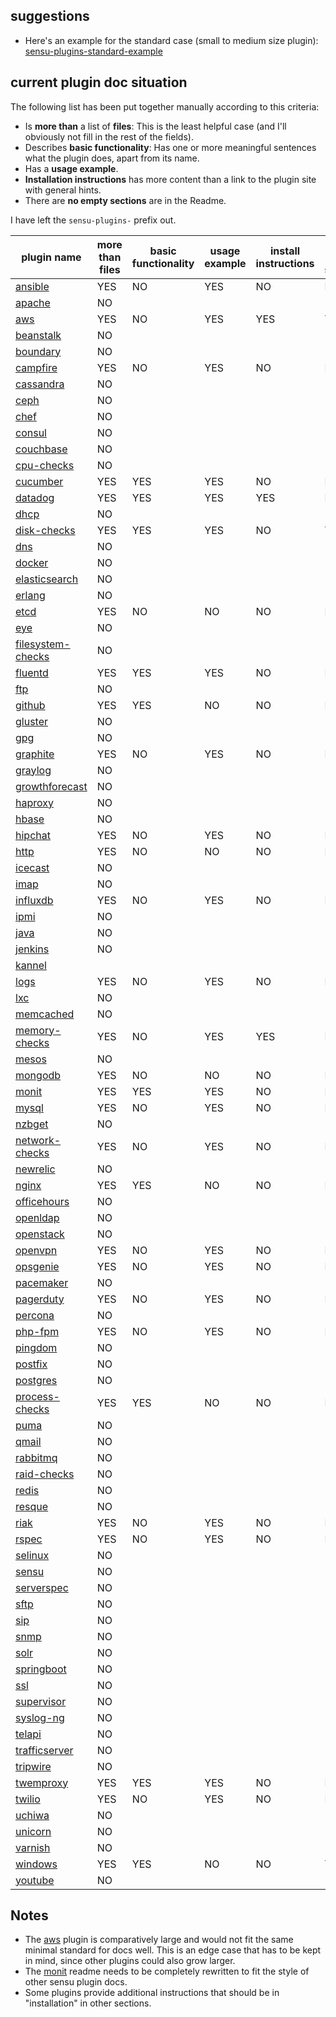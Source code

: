 ## suggestions

- Here's an example for the standard case (small to medium size plugin): [sensu-plugins-standard-example](standard-example/)

## current plugin doc situation

The following list has been put together manually according to this criteria:

- Is **more than** a list of **files**: This is the least helpful case (and I'll obviously not fill in the rest of the fields).
- Describes **basic functionality**: Has one or more meaningful sentences what the plugin does, apart from its name.
- Has a **usage example**.
- **Installation instructions** has more content than a link to the plugin site with general hints. 
- There are **no empty sections** are in the Readme.

I have left the `sensu-plugins-` prefix out.

| plugin name | more than files | basic functionality | usage example | install instructions | no empty sections |
| --- | --- | --- | --- | --- | --- |
| [ansible][] | YES | NO | YES | NO | NO |
| [apache][] | NO | | | | |
| [aws][] | YES | NO | YES | YES | YES |
| [beanstalk][] | NO |  |  |  |  |
| [boundary][] | NO |  |  |  |  |
| [campfire][] | YES | NO | YES | NO | NO |
| [cassandra][] | NO |  |  |  |  |
| [ceph][] | NO |  |  |  |  |
| [chef][] | NO |  |  |  |  |
| [consul][] | NO |  |  |  |  |
| [couchbase][] | NO |  |  |  |  |
| [cpu-checks][] | NO |  |  |  |  |
| [cucumber][] | YES | YES | YES | NO | NO |
| [datadog][] | YES | YES | YES | YES | NO |
| [dhcp][] | NO |  |  |  |  |
| [disk-checks][] | YES | YES | YES | NO | YES |
| [dns][] | NO |  |  |  |  |
| [docker][] | NO |  |  |  |  |
| [elasticsearch][] | NO |  |  |  |  |
| [erlang][] | NO |  |  |  |  |
| [etcd][] | YES | NO | NO | NO | NO |
| [eye][] | NO |  |  |  |  |
| [filesystem-checks][] | NO |  |  |  |  |
| [fluentd][] | YES | YES | YES | NO | NO |
| [ftp][] | NO |  |  |  |  |
| [github][] | YES | YES | NO | NO | NO |
| [gluster][] | NO |  |  |  |  |
| [gpg][] | NO |  |  |  |  |
| [graphite][] | YES | NO | YES | NO | NO |
| [graylog][] | NO |  |  |  |  |
| [growthforecast][] | NO |  |  |  |  |
| [haproxy][] | NO |  |  |  |  |
| [hbase][] | NO |  |  |  |  |
| [hipchat][] | YES | NO | YES | NO | NO |
| [http][] | YES | NO | NO | NO | NO |
| [icecast][] | NO |  |  |  |  |
| [imap][] | NO |  |  |  |  |
| [influxdb][] | YES | NO | YES | NO | NO |
| [ipmi][] | NO |  |  |  |  |
| [java][] | NO |  |  |  |  |
| [jenkins][] | NO |  |  |  |  |
| [kannel][] |  |  |  |  |  |
| [logs][] | YES | NO | YES | NO | NO |
| [lxc][] | NO |  |  |  |  |
| [memcached][] | NO |  |  |  |  |
| [memory-checks][] | YES | NO | YES | YES | NO |
| [mesos][] | NO |  |  |  |  |
| [mongodb][] | YES | NO | NO | NO | NO |
| [monit][] | YES | YES | YES | NO | NO |
| [mysql][] | YES | NO | YES | NO | NO |
| [nzbget][] | NO |  |  |  |  |
| [network-checks][] | YES | NO | YES | NO | NO |
| [newrelic][] | NO |  |  |  |  |
| [nginx][] | YES | YES | NO | NO | NO |
| [officehours][] | NO |  |  |  |  |
| [openldap][] | NO |  |  |  |  |
| [openstack][] | NO |  |  |  |  |
| [openvpn][] | YES | NO | YES | NO | NO |
| [opsgenie][] | YES | NO | YES | NO | NO |
| [pacemaker][] | NO |  |  |  |  |
| [pagerduty][] | YES | NO | YES | NO | NO |
| [percona][] | NO |  |  |  |  |
| [php-fpm][] | YES | NO | YES | NO | NO |
| [pingdom][] | NO |  |  |  |  |
| [postfix][] | NO |  |  |  |  |
| [postgres][] | NO |  |  |  |  |
| [process-checks][] | YES | YES | NO | NO | NO |
| [puma][] | NO |  |  |  |  |
| [qmail][] | NO |  |  |  |  |
| [rabbitmq][] | NO |  |  |  |  |
| [raid-checks][] | NO |  |  |  |  |
| [redis][] | NO |  |  |  |  |
| [resque][] | NO |  |  |  |  |
| [riak][] | YES | NO | YES | NO | NO |
| [rspec][] | YES | NO | YES | NO | NO |
| [selinux][] | NO |  |  |  |  |
| [sensu][] | NO |  |  |  |  |
| [serverspec][] | NO |  |  |  |  |
| [sftp][] | NO |  |  |  |  |
| [sip][] | NO |  |  |  |  |
| [snmp][] | NO |  |  |  |  |
| [solr][] | NO |  |  |  |  |
| [springboot][] | NO |  |  |  |  |
| [ssl][] | NO |  |  |  |  |
| [supervisor][] | NO |  |  |  |  |
| [syslog-ng][] | NO |  |  |  |  |
| [telapi][] | NO |  |  |  |  |
| [trafficserver][] | NO |  |  |  |  |
| [tripwire][] | NO |  |  |  |  |
| [twemproxy][] | YES | YES | YES | NO | NO |
| [twilio][] | YES | NO | YES | NO | NO |
| [uchiwa][] | NO |  |  |  |  |
| [unicorn][] | NO |  |  |  |  |
| [varnish][] | NO |  |  |  |  |
| [windows][] | YES | YES | NO | NO | YES |
| [youtube][] | NO |  |  |  |  |



## Notes

- The [aws][] plugin is comparatively large and would not fit the same minimal standard for docs well. This is an edge case that has to be kept in mind, since other plugins could also grow larger.
- The [monit][] readme needs to be completely rewritten to fit the style of other sensu plugin docs.
- Some plugins provide additional instructions that should be in "installation" in other sections.

<!-- links -->
[ansible]: https://github.com/sensu-plugins/sensu-plugins-ansible
[apache]: https://github.com/sensu-plugins/sensu-plugins-apache
[aws]: https://github.com/sensu-plugins/sensu-plugins-aws
[beanstalk]: https://github.com/sensu-plugins/sensu-plugins-beanstalk
[boundary]: https://github.com/sensu-plugins/sensu-plugins-boundary
[campfire]: https://github.com/sensu-plugins/sensu-plugins-campfire
[cassandra]: https://github.com/sensu-plugins/sensu-plugins-cassandra
[ceph]: https://github.com/sensu-plugins/sensu-plugins-ceph
[chef]: https://github.com/sensu-plugins/sensu-plugins-chef
[consul]: https://github.com/sensu-plugins/sensu-plugins-consul
[couchbase]: https://github.com/sensu-plugins/sensu-plugins-couchbase
[cpu-checks]: https://github.com/sensu-plugins/sensu-plugins-cpu-checks
[cucumber]: https://github.com/sensu-plugins/sensu-plugins-cucumber
[datadog]: https://github.com/sensu-plugins/sensu-plugins-datadog
[dhcp]: https://github.com/sensu-plugins/sensu-plugins-dhcp
[disk-checks]: https://github.com/sensu-plugins/sensu-plugins-disk-checks
[dns]: https://github.com/sensu-plugins/sensu-plugins-dns
[docker]: https://github.com/sensu-plugins/sensu-plugins-docker
[elasticsearch]: https://github.com/sensu-plugins/sensu-plugins-elasticsearch
[erlang]: https://github.com/sensu-plugins/sensu-plugins-erlang
[etcd]: https://github.com/sensu-plugins/sensu-plugins-etcd
[eye]: https://github.com/sensu-plugins/sensu-plugins-eye
[filesystem-checks]: https://github.com/sensu-plugins/sensu-plugins-filesystem-checks
[fluentd]: https://github.com/sensu-plugins/sensu-plugins-fluentd
[ftp]: https://github.com/sensu-plugins/sensu-plugins-ftp
[github]: https://github.com/sensu-plugins/sensu-plugins-github
[gluster]: https://github.com/sensu-plugins/sensu-plugins-gluster
[gpg]: https://github.com/sensu-plugins/sensu-plugins-gpg
[graphite]: https://github.com/sensu-plugins/sensu-plugins-graphite
[graylog]: https://github.com/sensu-plugins/sensu-plugins-graylog
[growthforecast]: https://github.com/sensu-plugins/sensu-plugins-growthforecast
[haproxy]: https://github.com/sensu-plugins/sensu-plugins-haproxy
[hbase]: https://github.com/sensu-plugins/sensu-plugins-hbase
[hipchat]: https://github.com/sensu-plugins/sensu-plugins-hipchat
[http]: https://github.com/sensu-plugins/sensu-plugins-http
[icecast]: https://github.com/sensu-plugins/sensu-plugins-icecast
[imap]: https://github.com/sensu-plugins/sensu-plugins-imap
[influxdb]: https://github.com/sensu-plugins/sensu-plugins-influxdb
[ipmi]: https://github.com/sensu-plugins/sensu-plugins-ipmi
[java]: https://github.com/sensu-plugins/sensu-plugins-java
[jenkins]: https://github.com/sensu-plugins/sensu-plugins-jenkins
[kannel]: https://github.com/sensu-plugins/sensu-plugins-kannel
[logs]: https://github.com/sensu-plugins/sensu-plugins-logs
[lxc]: https://github.com/sensu-plugins/sensu-plugins-lxc
[memcached]: https://github.com/sensu-plugins/sensu-plugins-memcached
[memory-checks]: https://github.com/sensu-plugins/sensu-plugins-memory-checks
[mesos]: https://github.com/sensu-plugins/sensu-plugins-mesos
[mongodb]: https://github.com/sensu-plugins/sensu-plugins-mongodb
[monit]: https://github.com/sensu-plugins/sensu-plugins-monit
[mysql]: https://github.com/sensu-plugins/sensu-plugins-mysql
[nzbget]: https://github.com/sensu-plugins/sensu-plugins-nzbget
[network-checks]: https://github.com/sensu-plugins/sensu-plugins-network-checks
[newrelic]: https://github.com/sensu-plugins/sensu-plugins-newrelic
[nginx]: https://github.com/sensu-plugins/sensu-plugins-nginx
[officehours]: https://github.com/sensu-plugins/sensu-plugins-officehours
[openldap]: https://github.com/sensu-plugins/sensu-plugins-openldap
[openstack]: https://github.com/sensu-plugins/sensu-plugins-openstack
[openvpn]: https://github.com/sensu-plugins/sensu-plugins-openvpn
[opsgenie]: https://github.com/sensu-plugins/sensu-plugins-opsgenie
[pacemaker]: https://github.com/sensu-plugins/sensu-plugins-pacemaker
[pagerduty]: https://github.com/sensu-plugins/sensu-plugins-pagerduty
[percona]: https://github.com/sensu-plugins/sensu-plugins-percona
[php-fpm]: https://github.com/sensu-plugins/sensu-plugins-php-fpm
[pingdom]: https://github.com/sensu-plugins/sensu-plugins-pingdom
[postfix]: https://github.com/sensu-plugins/sensu-plugins-postfix
[postgres]: https://github.com/sensu-plugins/sensu-plugins-postgres
[process-checks]: https://github.com/sensu-plugins/sensu-plugins-process-checks
[puma]: https://github.com/sensu-plugins/sensu-plugins-puma
[qmail]: https://github.com/sensu-plugins/sensu-plugins-qmail
[rabbitmq]: https://github.com/sensu-plugins/sensu-plugins-rabbitmq
[raid-checks]: https://github.com/sensu-plugins/sensu-plugins-raid-checks
[redis]: https://github.com/sensu-plugins/sensu-plugins-redis
[resque]: https://github.com/sensu-plugins/sensu-plugins-resque
[riak]: https://github.com/sensu-plugins/sensu-plugins-riak
[rspec]: https://github.com/sensu-plugins/sensu-plugins-rspec
[selinux]: https://github.com/sensu-plugins/sensu-plugins-selinux
[sensu]: https://github.com/sensu-plugins/sensu-plugins-sensu
[serverspec]: https://github.com/sensu-plugins/sensu-plugins-serverspec
[sftp]: https://github.com/sensu-plugins/sensu-plugins-sftp
[sip]: https://github.com/sensu-plugins/sensu-plugins-sip
[snmp]: https://github.com/sensu-plugins/sensu-plugins-snmp
[solr]: https://github.com/sensu-plugins/sensu-plugins-solr
[springboot]: https://github.com/sensu-plugins/sensu-plugins-springboot
[ssl]: https://github.com/sensu-plugins/sensu-plugins-ssl
[supervisor]: https://github.com/sensu-plugins/sensu-plugins-supervisor
[syslog-ng]: https://github.com/sensu-plugins/sensu-plugins-syslog-ng
[telapi]: https://github.com/sensu-plugins/sensu-plugins-telapi
[trafficserver]: https://github.com/sensu-plugins/sensu-plugins-trafficserver
[tripwire]: https://github.com/sensu-plugins/sensu-plugins-tripwire
[twemproxy]: https://github.com/sensu-plugins/sensu-plugins-twemproxy
[twilio]: https://github.com/sensu-plugins/sensu-plugins-twilio
[uchiwa]: https://github.com/sensu-plugins/sensu-plugins-uchiwa
[unicorn]: https://github.com/sensu-plugins/sensu-plugins-unicorn
[varnish]: https://github.com/sensu-plugins/sensu-plugins-varnish
[windows]: https://github.com/sensu-plugins/sensu-plugins-windows
[youtube]: https://github.com/sensu-plugins/sensu-plugins-youtube
